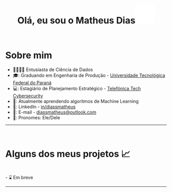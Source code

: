 

<h1 align="center">Olá, eu sou o Matheus Dias<a><img src="https://github.com/Kathryn-Jie/Kathryn-Jie/blob/main/wave.gif" width="60px"/></h1>
<Br>
<h1>Sobre mim</h1>

- 👨🏿‍🔬🔬 Entusiasta de Ciência de Dados  
- 🎓: Graduando em Engenharia de Produção - <a href= "http://portal.utfpr.edu.br/"> Universidade Tecnológica Federal do Paraná </a>
- 💻: Estagiário de Planejamento Estratégico -  <a href="https://tech.telefonica.com/">Telefónica Tech Cybersecurity</a>
- 🌱: Atualmente aprendendo algoritmos de Machine Learning
- 💼: LinkedIn - <a href= "https://www.linkedin.com/in/diassmatheus/"> in/diassmatheus </a>
- 📧: E-mail - diassmatheus@outlook.com
- 💬: Pronomes: Ele/Dele
<hr>
<Br>
<h1>Alguns dos meus projetos 📈</h1>
<Br>
- ⌛ Em breve
<hr>
